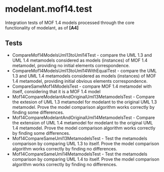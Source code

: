modelant.mof14.test
===================

Integration tests of MOF 1.4 models processed through the core functionality of modelant, as of **\[A4\]** 

<!-- MACRO{toc} -->

Tests
-----

* CompareMof14ModelsUml13toUml14Test - compare the UML 1.3 and UML 1.4 metamodels considered as models (instances) of MOF 1.4 metamodel, providing no initial elements correspondence.
* CompareMof14ModelsUml13toUml14WithEqualTest - compare the UML 1.3 and UML 1.4 metamodels considered as models (instances) of MOF 1.4 metamodel, providing initial obvious elements correspondence.
* CompareSameMof14ModelsTest - compare MOF 1.4 metamodel with itself, considering that it is a MOF 1.4 model
* Mof14CompareModelantAndOriginalUml13MetamodelsTest  - Compare the extesion of UML 1.3 metamodel for modelant to the original UML 1.3 metamodel. Prove the model comparison algorithm works correctly by finding some differences.
* Mof14CompareModelantAndOriginalUml14MetamodelsTest  - Compare the extension of UML 1.4 metamodel for modelant to the original UML 1.4 metamodel. Prove the model comparison algorithm works correctly by finding some differences.
* Mof14CompareSameUml13MetamodelsTest - Test the metamodels comparison by comparing UML 1.3 to itself. Prove the model comparison algorithm works correctly by finding no differences.
* Mof14CompareSameUml14MetamodelsTest - Test the metamodels comparison by comparing UML 1.4 to itself. Prove the model comparison algorithm works correctly by finding no differences.